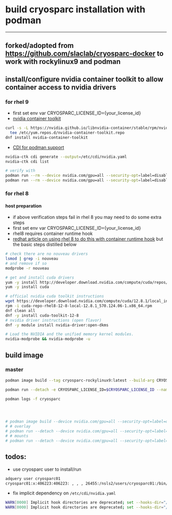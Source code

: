 # build cryosparc installation with podman
-----
forked/adopted from https://github.com/slaclab/cryosparc-docker
to work with rockylinux9 and podman
-----
## install/configure nvidia container toolkit to allow container access to nvidia drivers
### for rhel 9
- first set env var CRYOSPARC_LICENSE_ID={your_license_id}
- [nvidia container toolkit](https://docs.nvidia.com/datacenter/cloud-native/container-toolkit/latest/install-guide.html)
```sh
curl -s -L https://nvidia.github.io/libnvidia-container/stable/rpm/nvidia-container-toolkit.repo | \
  tee /etc/yum.repos.d/nvidia-container-toolkit.repo
dnf install nvidia-container-toolkit
```
- [CDI for podman support](https://docs.nvidia.com/datacenter/cloud-native/container-toolkit/latest/cdi-support.html)
```sh
nvidia-ctk cdi generate --output=/etc/cdi/nvidia.yaml
nvidia-ctk cdi list

# verify with
podman run --rm --device nvidia.com/gpu=all --security-opt=label=disable rockylinux:9 nvidia-smi --query-gpu=gpu_name,driver_version --format=csv,noheader
podman run --rm --device nvidia.com/gpu=all --security-opt=label=disable rockylinux:9 nvidia-smi -L
```

### for rhel 8
#### host preparation
- if above verification steps fail in rhel 8 you may need to do some extra steps 
- first set env var CRYOSPARC_LICENSE_ID={your_license_id}
- rhel8 requires container runtime hook
- [redhat article on using rhel 8 to do this with container runtime hook](https://www.redhat.com/en/blog/how-use-gpus-containers-bare-metal-rhel-8) but the basic steps distilled below
```sh
# check there are no nouveau drivers
lsmod | grep -i nouveau
# and remove if so
modprobe -r nouveau

# get and install cuda drivers
yum -y install http://developer.download.nvidia.com/compute/cuda/repos/rhel8/x86_64/cuda-repo-rhel8-10.2.89-1.x86_64.rpm
yum -y install cuda

# official nvidia cuda toolkit instructions
wget https://developer.download.nvidia.com/compute/cuda/12.8.1/local_installers/cuda-repo-rhel8-12-8-local-12.8.1_570.124.06-1.x86_64.rpm
rpm -i cuda-repo-rhel8-12-8-local-12.8.1_570.124.06-1.x86_64.rpm
dnf clean all
dnf -y install cuda-toolkit-12-8
# nvidia driver instructions (open flavor)
dnf -y module install nvidia-driver:open-dkms

# Load the NVIDIA and the unified memory kernel modules.
nvidia-modprobe && nvidia-modprobe -u

```

## build image
### master
```sh
podman image build --tag cryosparc-rockylinux9:latest --build-arg CRYOSPARC_LICENSE_ID=$CRYOSPARC_LICENSE_ID --file master/Containerfile_master

podman run --detach -e CRYOSPARC_LICENSE_ID=$CRYOSPARC_LICENSE_ID --name cryosparc --hostname cryosparc -p 39000:39000 -p 39001:39001 -p 39002:39002 -p 39003:39003 -p 39004:39004 -p 39005:39005 -p 39006:39006 localhost/cryosparc-rockylinux9

podman logs -f cryosparc




# podman image build --device nvidia.com/gpu=all --security-opt=label=disable --file Containerfile --tag cryosparc-rockylinux9:latest --build-arg CRYOSPARC_LICENSE_ID=$CRYOSPARC_LICENSE_ID --network=host
# # overlay
# podman run --detach --device nvidia.com/gpu=all --security-opt=label=disable --privileged -e CRYOSPARC_LICENSE_ID=${CRYOSPARC_LICENSE_ID} --name cryosparc --hostname cryosparc -p 39000:39000 -p 39001:39001 -p 39002:39002 -p 39003:39003 -p 39004:39004 localhost/cryosparc-rockylinux9
# # mounts
# podman run --detach --device nvidia.com/gpu=all --security-opt=label=disable --privileged -e CRYOSPARC_LICENSE_ID=${CRYOSPARC_LICENSE_ID} --name cryosparc --hostname cryosparc -p 39000:39000 -p 39001:39001 -p 39002:39002 -p 39003:39003 -p 39004:39004 -v /tmp/mongodb/db:/var/lib/mongo/db -v /tmp/cryosparc/u:/u -v /tmp/cryosparc/exp:/exp localhost/cryosparc-rockylinux9
```

## todos:
- use cryosparc user to install/run
```sh
adquery user cryosparc01
cryosparc01:x:406223:406223: , , , 26455:/nsls2/users/cryosparc01:/bin/false
```
- fix implicit dependency on `/etc/cdi/nvidia.yaml`
```sh
WARN[0000] Implicit hook directories are deprecated; set --hooks-dir="/usr/share/containers/oci/hooks.d" explicitly to continue to load ociHooks from this directory 
WARN[0000] Implicit hook directories are deprecated; set --hooks-dir="/etc/containers/oci/hooks.d" explicitly to continue to load ociHooks from this directory 
```
